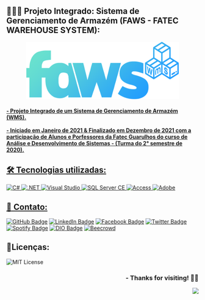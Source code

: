 ## 👨🏻‍💻 Projeto Integrado: Sistema de Gerenciamento de Armazém (FAWS - FATEC WAREHOUSE SYSTEM):

<p align="center">
<a href="https://github.com/lucasmarcuzo/Projeto-Integrado-FAWS">
<img  width="400"  height="150"  src="FAWS/FAWS_WMS/Resources/logo.png">
</p>

<h4> - Projeto Integrado de um Sistema de Gerenciamento de Armazém (WMS). <br><br>
- Iniciado em Janeiro de 2021 & Finalizado em Dezembro de 2021 com a participação de Alunos e Porfessores da Fatec Guarulhos do curso de Análise e Desenvolvimento de Sistemas - (Turma do 2° semestre de 2020). </h4>

## 🛠 Tecnologias utilizadas:

![C#](https://img.shields.io/badge/C%23-239120?style=flat&logo=c-sharp&logoColor=white)
![.NET](https://img.shields.io/badge/.NET-512BD4?style=flat&logo=dotnet&logoColor=white)
![Visual Studio](https://img.shields.io/badge/Visual_Studio-5C2D91?style=flat&logo=visual%20studio&logoColor=white)
![SQL Server CE](https://img.shields.io/badge/Microsoft_SQL_Server-CC2927?style=flat&logo=microsoft-sql-server&logoColor=white)
![Access](https://img.shields.io/badge/Microsoft_Access-A4373A?style=flat&logo=microsoft-access&logoColor=white)
![Adobe](https://img.shields.io/badge/Adobe_Acrobat_DC-CC2927?style=flat&logo=Adobe&logoColor=white)


## 📱 Contato:

[![GitHub Badge](https://img.shields.io/badge/GitHub-100000?style=for-the-badge&logo=github&logoColor=whiteColor=white&link=https://github.com/lucasmarcuzo)](https://github.com/lucasmarcuzo) [![LinkedIn Badge](	https://img.shields.io/badge/LinkedIn-0077B5?style=for-the-badge&logo=linkedin&logoColor=white=white&link=https://www.linkedin.com/in/lucasmarcuzo/)](https://www.linkedin.com/in/lucasmarcuzo/) [![Facebook Badge](https://img.shields.io/badge/Facebook-1877F2?style=for-the-badge&logo=facebook&logoColor=white&link=https://facebook.com/LucasMarcuzzo)](https://facebook.com/LucasMarcuzzo) [![Twitter Badge](https://img.shields.io/badge/Twitter-1DA1F2?style=for-the-badge&logo=twitter&logoColor=white&link=https://twitter.com/lucassolace)](https://twitter.com/lucassolace) [![Spotify Badge]( https://img.shields.io/badge/Spotify-1ED760?&style=for-the-badge&logo=spotify&logoColor=white&https://open.spotify.com/user/12186237186?si=a631a4d1b13b441b)](https://open.spotify.com/user/12186237186?si=a631a4d1b13b441b) [![DIO Badge](https://img.shields.io/badge/Digital%20Inovation%20One-red?style=for-the-badge&link=https://web.dio.me/users/lucas_marcuzo)](https://web.dio.me/users/lucas_marcuzo) [![Beecrowd](https://img.shields.io/badge/beecrowd-purple?style=for-the-badge&link=https://resources.beecrowd.com.br/judge/favicon.ico?1635097036)](https://www.beecrowd.com.br/judge/pt/profile/510115)

## 📃Licenças:

![MIT License](https://img.shields.io/github/license/lucasmarcuzo/Projeto-Integrado-FAWS)

<div align="right"> <h3> - Thanks for visiting! ✌🏻</h3> </div> 
<p align="right"> <img src="https://visitor-badge.laobi.icu/badge?page_id=lucasmarcuzo/FAWS"> </h3> </p>
